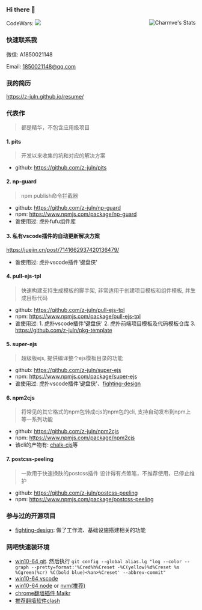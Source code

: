### Hi there 👋

<!--
**z-juln/z-juln** is a ✨ _special_ ✨ repository because its `README.md` (this file) appears on your GitHub profile.

Here are some ideas to get you started:

- 🔭 I’m currently working on ...
- 🌱 I’m currently learning ...
- 👯 I’m looking to collaborate on ...
- 🤔 I’m looking for help with ...
- 💬 Ask me about ...
- 📫 How to reach me: ...
- 😄 Pronouns: ...
- ⚡ Fun fact: ...
-->

<a href="https://github.com/z-juln">
  <img align="right" src="https://github-readme-stats.vercel.app/api?username=z-juln&show_icons=true&hide_title=false&theme=tokyonight" alt="Charmve's Stats">
  <!-- &hide=issues
  <img src="https://github-readme-stats.vercel.app/api?username=z-juln&hide=issues&title_color=333&text_color=777&theme=tokyonight" alt="Charmve's Stats" >
  -->
</a>

CodeWars: [![](https://www.codewars.com/users/z-juln/badges/micro)](https://www.codewars.com/users/z-juln/)

### 快速联系我

微信: A1850021148

Email: 1850021148@qq.com

### 我的简历

<https://z-juln.github.io/resume/>

### 代表作
> 都是精华，不包含应用级项目

#### 1. pits
> 开发以来收集的坑和对应的解决方案
- github: <https://github.com/z-juln/pits>

#### 2. np-guard
> npm publish命令拦截器
- github: <https://github.com/z-juln/np-guard>
- npm: <https://www.npmjs.com/package/np-guard>
- 谁使用过: 虎扑fufu组件库

#### 3. 私有vscode插件的自动更新解决方案

<https://juejin.cn/post/7141662937420136479/>
- 谁使用过: 虎扑vscode插件'键盘侠'

#### 4. pull-ejs-tpl

> 快速构建支持生成模板的脚手架, 非常适用于创建项目模板和组件模板, 并生成目标代码
- github: <https://github.com/z-juln/pull-ejs-tpl>
- npm: <https://www.npmjs.com/package/pull-ejs-tpl>
- 谁使用过: 1. 虎扑vscode插件'键盘侠' 2. 虎扑前端项目模板及代码模板仓库 3. https://github.com/z-juln/pkg-template

#### 5. super-ejs
> 超级版ejs, 提供编译整个ejs模板目录的功能
- github: <https://github.com/z-juln/super-ejs>
- npm: <https://www.npmjs.com/package/super-ejs>
- 谁使用过: 虎扑vscode插件'键盘侠'、[fighting-design](https://github.com/FightingDesign/fighting-design)

#### 6. npm2cjs
> 将常见的其它格式的npm包转成cjs的npm包的cli, 支持自动发布到npm上等一系列功能
- github: <https://github.com/z-juln/npm2cjs>
- npm: <https://www.npmjs.com/package/npm2cjs>
- 该cli的产物有: [chalk-cjs](https://www.npmjs.com/package/chalk-cjs)等

#### 7. postcss-peeling
> 一款用于快速换肤的postcss插件
> 设计得有点煞笔，不推荐使用，已停止维护
- github: <https://github.com/z-juln/postcss-peeling>
- npm: <https://www.npmjs.com/package/postcss-peeling>

### 参与过的开源项目

- [fighting-design](https://github.com/FightingDesign/fighting-design): 做了工作流、基础设施搭建相关的功能


### 网吧快速装环境
- [win10-64 git](https://registry.npmmirror.com/binary.html?path=git-for-windows/v2.41.0.windows.1/). 然后执行 `git config --global alias.lg "log --color --graph --pretty=format:'%Cred%h%Creset -%C(yellow)%d%Creset %s %Cgreen(%cr) %C(bold blue)<%an>%Creset' --abbrev-commit"`
- [win10-64 vscode](https://vscode.cdn.azure.cn/stable/83bd43bc519d15e50c4272c6cf5c1479df196a4d/VSCodeUserSetup-x64-1.60.1.exe)
- [win10-64 node](https://nodejs.org/dist/v17.6.0/node-v17.6.0-x64.msi) or [nvm(推荐)](https://github.com/coreybutler/nvm-windows/releases/download/1.1.11/nvm-setup.exe)
- [chrome翻墙插件 Maikr](https://tjc-download.ftn.qq.com/ftn_handler/530a016a3ffe76956c67cc4047f88096df2de98db0ef7ed6fde71a4d862632d97d030c8d9f6dae9b79aba99ffc966bcd26fd321fed4d863c8d321f5d4f41570c?compressed=0&dtype=1&fname=Maikr.crx)
- [推荐翻墙软件clash](https://objects.githubusercontent.com/github-production-release-asset-2e65be/153697551/707437d0-1036-4060-9f95-14c16400a684?X-Amz-Algorithm=AWS4-HMAC-SHA256&X-Amz-Credential=AKIAIWNJYAX4CSVEH53A%2F20230625%2Fus-east-1%2Fs3%2Faws4_request&X-Amz-Date=20230625T071046Z&X-Amz-Expires=300&X-Amz-Signature=c9746126247298dbb9656836651c6c0c2d6179345c38ab7103efc6d7c3450661&X-Amz-SignedHeaders=host&actor_id=0&key_id=0&repo_id=153697551&response-content-disposition=attachment%3B%20filename%3DClash.for.Windows-0.20.27-win.7z&response-content-type=application%2Foctet-stream)
